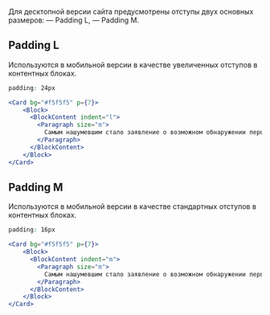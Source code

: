 Для десктопной версии сайта предусмотрены отступы двух основных размеров:
— Padding L,
— Padding M.

## Padding L

Используются в мобильной версии в качестве увеличенных отступов в контентных блоках.

```css static
padding: 24px
```

```jsx
<Card bg="#f5f5f5" p={7}>
    <Block>
      <BlockContent indent="l">
        <Paragraph size="m">
          Самым нашумевшим стало заявление о возможном обнаружении первого спутника экзопланеты. Этот результат появился в статье Алекса Тичи. Авторы искали крупные спутники у большого числа кеплеровских планет, а кандидат обнаружен у Kepler-1625b.
        </Paragraph>
      </BlockContent>
    </Block>
</Card>
```

## Padding M

Используются в мобильной версии в качестве стандартных отступов в контентных блоках.

```css static
padding: 16px
```

```jsx
<Card bg="#f5f5f5" p={7}>
    <Block>
      <BlockContent indent="m">
        <Paragraph size="m">
          Самым нашумевшим стало заявление о возможном обнаружении первого спутника экзопланеты. Этот результат появился в статье Алекса Тичи. Авторы искали крупные спутники у большого числа кеплеровских планет, а кандидат обнаружен у Kepler-1625b.
        </Paragraph>
      </BlockContent>
    </Block>
</Card>
```